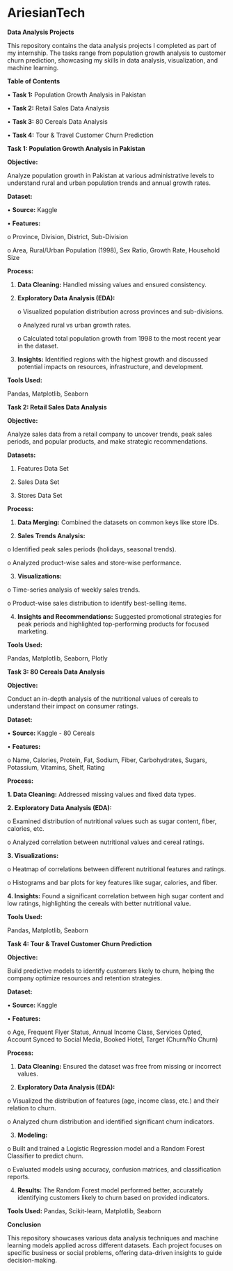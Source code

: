 # AriesianTech 

**Data Analysis Projects**

This repository contains the data analysis projects I completed as part of my internship. The tasks range from population growth analysis to customer churn prediction, showcasing my skills in data analysis, visualization, and machine learning.


**Table of Contents**

   •        **Task 1:** Population Growth Analysis in Pakistan

   •	    **Task 2:** Retail Sales Data Analysis

   •	    **Task 3:** 80 Cereals Data Analysis

   •	    **Task 4:** Tour & Travel Customer Churn Prediction

   

**Task 1: Population Growth Analysis in Pakistan**


**Objective:**

Analyze population growth in Pakistan at various administrative levels to understand rural and urban population trends and annual growth rates.

**Dataset:**

•	**Source:** Kaggle

•	**Features:**

o	Province, Division, District, Sub-Division
     
o	Area, Rural/Urban Population (1998), Sex Ratio, Growth Rate, Household Size
     
**Process:**

1.	**Data Cleaning:** Handled missing values and ensured consistency.
	
2.	**Exploratory Data Analysis (EDA):**
   
     o	Visualized population distribution across provinces and sub-divisions.
  	
     o	Analyzed rural vs urban growth rates.
  	
     o	Calculated total population growth from 1998 to the most recent year in the dataset.
  	
3.	**Insights:** Identified regions with the highest growth and discussed potential impacts on resources, infrastructure, and development.
   
**Tools Used:**

Pandas, Matplotlib, Seaborn



**Task 2: Retail Sales Data Analysis**


**Objective:**

Analyze sales data from a retail company to uncover trends, peak sales periods, and popular products, and make strategic recommendations.


**Datasets:**


1.	Features Data Set
	
2.	Sales Data Set
	
3.	Stores Data Set

**Process:**

1.	**Data Merging:** Combined the datasets on common keys like store IDs.
    
2.	**Sales Trends Analysis:**
   
o	Identified peak sales periods (holidays, seasonal trends).

o	Analyzed product-wise sales and store-wise performance.

3.	**Visualizations:**
   
o	Time-series analysis of weekly sales trends.

o	Product-wise sales distribution to identify best-selling items.

4.	**Insights and Recommendations:** Suggested promotional strategies for peak periods and highlighted top-performing products for focused marketing.
   
**Tools Used:**

Pandas, Matplotlib, Seaborn, Plotly




**Task 3: 80 Cereals Data Analysis**


**Objective:**

Conduct an in-depth analysis of the nutritional values of cereals to understand their impact on consumer ratings.


**Dataset:**

•	**Source:** Kaggle - 80 Cereals

•	**Features:**

o	Name, Calories, Protein, Fat, Sodium, Fiber, Carbohydrates, Sugars, Potassium, Vitamins, Shelf, Rating


**Process:**

**1.	Data Cleaning:** Addressed missing values and fixed data types.

**2.	Exploratory Data Analysis (EDA):**

o	Examined distribution of nutritional values such as sugar content, fiber, calories, etc.

o	Analyzed correlation between nutritional values and cereal ratings.

**3.	Visualizations:**

o	Heatmap of correlations between different nutritional features and ratings.

o	Histograms and bar plots for key features like sugar, calories, and fiber.

**4.	Insights:** Found a significant correlation between high sugar content and low ratings, highlighting the cereals with better nutritional value.


**Tools Used:**

Pandas, Matplotlib, Seaborn




**Task 4: Tour & Travel Customer Churn Prediction**


**Objective:**

Build predictive models to identify customers likely to churn, helping the company optimize resources and retention strategies.


**Dataset:**


•	**Source:** Kaggle

•	**Features:**

o	Age, Frequent Flyer Status, Annual Income Class, Services Opted, Account Synced to Social Media, Booked Hotel, Target (Churn/No Churn)

	
**Process:**


1.	**Data Cleaning:** Ensured the dataset was free from missing or incorrect values.

2.	**Exploratory Data Analysis (EDA):**
   
o	Visualized the distribution of features (age, income class, etc.) and their relation to churn.
  	
o	Analyzed churn distribution and identified significant churn indicators.
  	
3.	**Modeling:**
   
o	Built and trained a Logistic Regression model and a Random Forest Classifier to predict churn.
  	
o	Evaluated models using accuracy, confusion matrices, and classification reports.
  	
4.	**Results:** The Random Forest model performed better, accurately identifying customers likely to churn based on provided indicators.

   
**Tools Used:**
Pandas, Scikit-learn, Matplotlib, Seaborn




**Conclusion**


This repository showcases various data analysis techniques and machine learning models applied across different datasets. Each project focuses on specific business or social problems, offering data-driven insights to guide decision-making.





